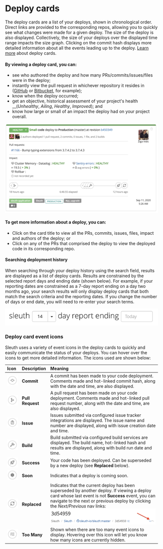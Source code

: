 # Deploy cards

The deploy cards are a list of your deploys, shown in chronological order. Direct links are provided to the corresponding repos, allowing you to quickly see what changes were made for a given deploy. The size of the deploy is also displayed. Collectively, the size of your deploys over the displayed time range impacts the size graph. Clicking on the commit hash displays more detailed information about all the events leading up to the deploy. [Learn more](../resources/terminology.md#deploy-cards) about deploy cards. 

#### **By viewing a deploy card, you can:** 

* see who authored the deploy and how many PRs/commits/issues/files were in the deploy; 
* instantly view the pull request in whichever repository it resides in \([GitHub](../integrations-1/change-sources/code-deployment/github.md) or [Bitbucket](../integrations-1/change-sources/code-deployment/bitbucket.md), for example\);
* know when the deploy occurred; 
* get an objective, historical assessment of your project's health __\(_Unhealthy_, _Ailing_, _Healthy_, _Improved_\); and
* know how large or small of an impact the deploy had on your project overall. 

![](../.gitbook/assets/deploy-card-sep-2020.png)

#### **To get more information about a deploy, you can:**

* Click on the card title to view all the PRs, commits, issues, files, impact and authors of the deploy; or
* Click on any of the PRs that comprised the deploy to view the deployed code in its corresponding repo.

#### Searching deployment history

When searching through your deploy history using the search field, results are displayed as a list of deploy cards. Results are constrained by the selected report days and ending date \(shown below\). For example, if your reporting dates are constrained as a 7-day report ending on a day two months ago, your search results will only display deploy cards that both match the search criteria and the reporting dates. If you change the number of days or end date, you will need to re-enter your search terms. 

![Filter the displayed deploy cards using the day and date pickers](../.gitbook/assets/dashboard-date-range.png)

### Deploy card event icons

Sleuth uses a variety of event icons in the deploy cards to quickly and easily communicate the status of your deploys. You can hover over the icons to get more detailed information. The icons used are shown below: 

| Icon | Description | Meaning |
| :--- | :--- | :--- |
| ![](../.gitbook/assets/icon-commit.png)  | **Commit** | A commit has been made to your code deployment. Comments made and hot-linked commit hash, along with the date and time, are also displayed.  |
| ![](../.gitbook/assets/icon-pull-request.png)  | **Pull Request** | A pull request has been made on your code deployment. Comments made and hot-linked pull request number, along with the date and time, are also displayed.  |
| ![](../.gitbook/assets/icon-issue.png)  | **Issue** | Issues submitted via configured issue tracker integrations are displayed. The issue name and number are displayed, along with issue creation date and time.  |
| ![](../.gitbook/assets/icon-build.png)  | **Build** | Build submitted via configured build services are displayed. The build name, hot-linked hash and results are displayed, along with build run date and time.  |
| ![](../.gitbook/assets/icon-success.png)  | **Success** | Your code has been deployed. Can be superseded by a new deploy \(see **Replaced** below\).  |
| ![](../.gitbook/assets/icon-soon.png)  | **Soon** | Indicates that a deploy is coming soon. |
| ![](../.gitbook/assets/icon-replaced.png)  | **Replaced** | Indicates that the current deploy has been superseded by another deploy. If viewing a deploy card whose last event is not **Success** event, you can navigate to the next or previous deploy by clicking the _Next/Previous_ nav links: ![](../.gitbook/assets/next-prev-nav.png)  |
| ![](../.gitbook/assets/icon-tasks.png)  | **Too Many** | Shown when there are too many event icons to display. Hovering over this icon will let you know how many icons are currently hidden.  |

